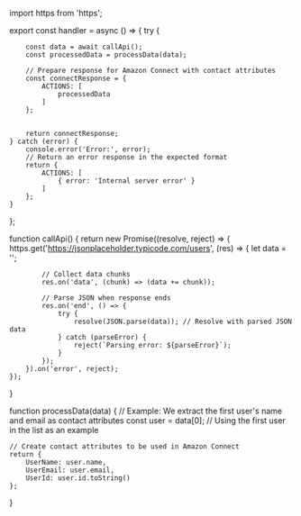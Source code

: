 import https from 'https';

export const handler = async () => {
    try {
        
        const data = await callApi();
        const processedData = processData(data);

        // Prepare response for Amazon Connect with contact attributes
        const connectResponse = {
            ACTIONS: [
                processedData
            ]
        };

       
        return connectResponse;
    } catch (error) {
        console.error('Error:', error);
        // Return an error response in the expected format
        return {
            ACTIONS: [
                { error: 'Internal server error' }
            ]
        };
    }
};


function callApi() {
    return new Promise((resolve, reject) => {
        https.get('https://jsonplaceholder.typicode.com/users', (res) => {
            let data = '';

            // Collect data chunks
            res.on('data', (chunk) => (data += chunk));

            // Parse JSON when response ends
            res.on('end', () => {
                try {
                    resolve(JSON.parse(data)); // Resolve with parsed JSON data
                } catch (parseError) {
                    reject(`Parsing error: ${parseError}`);
                }
            });
        }).on('error', reject);
    });
}


function processData(data) {
    // Example: We extract the first user's name and email as contact attributes
    const user = data[0]; // Using the first user in the list as an example

    // Create contact attributes to be used in Amazon Connect
    return {
        UserName: user.name,
        UserEmail: user.email,
        UserId: user.id.toString()
    };
}

